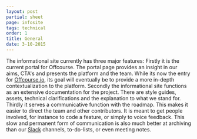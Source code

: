 ```yaml
---
layout: post
partial: sheet
page: infosite
tags: technical
order: 1
title: General
date: 3-10-2015
---
```

The informational site currently has three major features: Firstly it is the current portal for Offcourse. The portal page provides an insight in our aims, CTA's and presents the platform and the team. While its now the entry for [Offcourse.io](http://www.offcourse.io), its goal will eventually be to provide a more in-depth contextualization to the platform. Secondly the informational site functions as an extensive documentation for the project. There are style guides, assets, technical clarifications and the explanation to what we stand for. Thirdly it serves a communicative function with the roadmap. This makes it easier to direct the team and other contributors. It is meant to get people involved, for instance to code a feature, or simply to voice feedback. This slow and permanent form of communication is also much better at archiving than our [Slack](offcourse.slack.com) channels, to-do-lists, or even meeting notes. 